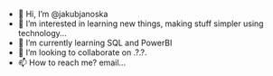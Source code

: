 - 👋 Hi, I’m @jakubjanoska
- 👀 I’m interested in learning new things, making stuff simpler using technology...
- 🌱 I’m currently learning SQL and PowerBI
- 💞️ I’m looking to collaborate on .?.?.
- 📫 How to reach me? email...

<!---
jakubjanoska/jakubjanoska is a ✨ special ✨ repository because its `README.md` (this file) appears on your GitHub profile.
You can click the Preview link to take a look at your changes.
--->
